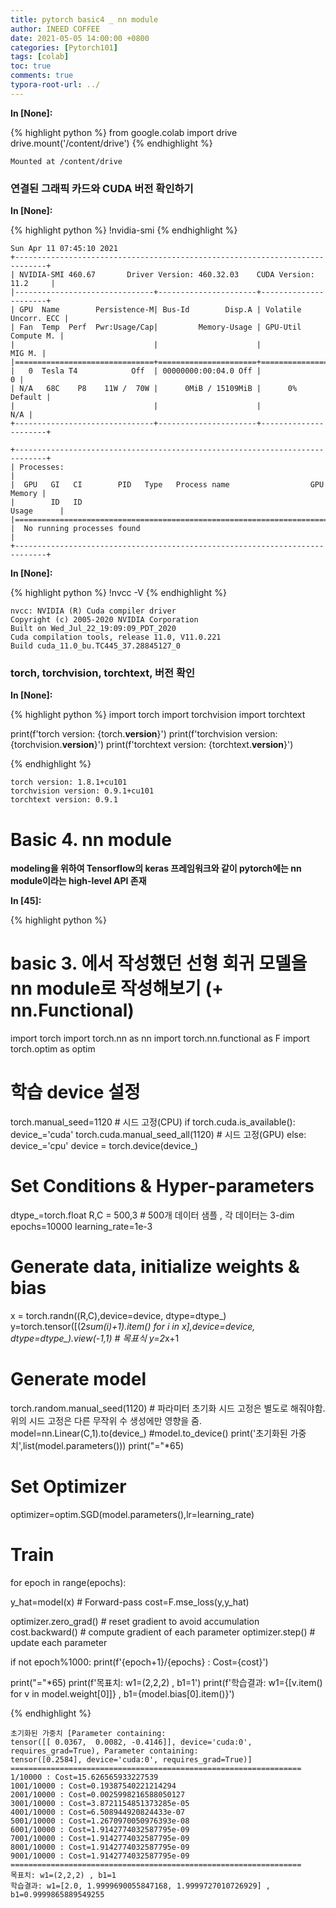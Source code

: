 ```yaml
---
title: pytorch basic4 _ nn module
author: INEED COFFEE
date: 2021-05-05 14:00:00 +0800
categories: [Pytorch101]
tags: [colab]
toc: true
comments: true
typora-root-url: ../
---
```

**In [None]:**

{% highlight python %}
from google.colab import drive
drive.mount('/content/drive')
{% endhighlight %}

    Mounted at /content/drive
    
 
### 연결된 그래픽 카드와 CUDA 버전 확인하기 

**In [None]:**

{% highlight python %}
!nvidia-smi
{% endhighlight %}

    Sun Apr 11 07:45:10 2021       
    +-----------------------------------------------------------------------------+
    | NVIDIA-SMI 460.67       Driver Version: 460.32.03    CUDA Version: 11.2     |
    |-------------------------------+----------------------+----------------------+
    | GPU  Name        Persistence-M| Bus-Id        Disp.A | Volatile Uncorr. ECC |
    | Fan  Temp  Perf  Pwr:Usage/Cap|         Memory-Usage | GPU-Util  Compute M. |
    |                               |                      |               MIG M. |
    |===============================+======================+======================|
    |   0  Tesla T4            Off  | 00000000:00:04.0 Off |                    0 |
    | N/A   68C    P8    11W /  70W |      0MiB / 15109MiB |      0%      Default |
    |                               |                      |                  N/A |
    +-------------------------------+----------------------+----------------------+
                                                                                   
    +-----------------------------------------------------------------------------+
    | Processes:                                                                  |
    |  GPU   GI   CI        PID   Type   Process name                  GPU Memory |
    |        ID   ID                                                   Usage      |
    |=============================================================================|
    |  No running processes found                                                 |
    +-----------------------------------------------------------------------------+
    

**In [None]:**

{% highlight python %}
!nvcc -V
{% endhighlight %}

    nvcc: NVIDIA (R) Cuda compiler driver
    Copyright (c) 2005-2020 NVIDIA Corporation
    Built on Wed_Jul_22_19:09:09_PDT_2020
    Cuda compilation tools, release 11.0, V11.0.221
    Build cuda_11.0_bu.TC445_37.28845127_0
    
 
### torch, torchvision, torchtext, 버전 확인 

**In [None]:**

{% highlight python %}
import torch
import torchvision
import torchtext

print(f'torch version: {torch.__version__}')
print(f'torchvision version: {torchvision.__version__}')
print(f'torchtext version: {torchtext.__version__}')

{% endhighlight %}

    torch version: 1.8.1+cu101
    torchvision version: 0.9.1+cu101
    torchtext version: 0.9.1
    
 
# Basic 4. nn module

__modeling을 위하여 Tensorflow의 keras 프레임워크와 같이 pytorch에는 nn module이라는 high-level
API 존재__ 

**In [45]:**

{% highlight python %}
# basic 3. 에서 작성했던 선형 회귀 모델을 nn module로 작성해보기 (+ nn.Functional)

import torch
import torch.nn as nn
import torch.nn.functional as F
import torch.optim as optim

# 학습 device 설정
torch.manual_seed=1120 # 시드 고정(CPU)
if torch.cuda.is_available():
  device_='cuda'
  torch.cuda.manual_seed_all(1120) # 시드 고정(GPU)
else:
  device_='cpu'
device = torch.device(device_)

# Set Conditions & Hyper-parameters
dtype_=torch.float
R,C = 500,3 # 500개 데이터 샘플 , 각 데이터는 3-dim
epochs=10000
learning_rate=1e-3

# Generate data, initialize weights & bias
x = torch.randn((R,C),device=device, dtype=dtype_)
y=torch.tensor([(2*sum(i)+1).item() for i in x],device=device, dtype=dtype_).view(-1,1)  # 목표식 y=2*x+1

# Generate model
torch.random.manual_seed(1120) # 파라미터 초기화 시드 고정은 별도로 해줘야함. 위의 시드 고정은 다른 무작위 수 생성에만 영향을 줌.
model=nn.Linear(C,1).to(device_)
#model.to_device()
print('초기화된 가중치',list(model.parameters()))
print("="*65)

# Set Optimizer
optimizer=optim.SGD(model.parameters(),lr=learning_rate)

# Train
for epoch in range(epochs):
  
  y_hat=model(x)        # Forward-pass
  cost=F.mse_loss(y,y_hat)

  optimizer.zero_grad() # reset gradient to avoid accumulation
  cost.backward()       # compute gradient of each parameter
  optimizer.step()      # update each parameter

  if not epoch%1000:
    print(f'{epoch+1}/{epochs} : Cost={cost}')

print("="*65)
print(f'목표치: w1=(2,2,2) , b1=1')
print(f'학습결과: w1={[v.item() for v in model.weight[0]]} , b1={model.bias[0].item()}')

{% endhighlight %}

    초기화된 가중치 [Parameter containing:
    tensor([[ 0.0367,  0.0082, -0.4146]], device='cuda:0', requires_grad=True), Parameter containing:
    tensor([0.2584], device='cuda:0', requires_grad=True)]
    =================================================================
    1/10000 : Cost=15.626565933227539
    1001/10000 : Cost=0.19387540221214294
    2001/10000 : Cost=0.0025998216588050127
    3001/10000 : Cost=3.8721154851373285e-05
    4001/10000 : Cost=6.508944920824433e-07
    5001/10000 : Cost=1.2670970050976393e-08
    6001/10000 : Cost=1.9142774032587795e-09
    7001/10000 : Cost=1.9142774032587795e-09
    8001/10000 : Cost=1.9142774032587795e-09
    9001/10000 : Cost=1.9142774032587795e-09
    =================================================================
    목표치: w1=(2,2,2) , b1=1
    학습결과: w1=[2.0, 1.9999690055847168, 1.9999727010726929] , b1=0.9999865889549255
    
